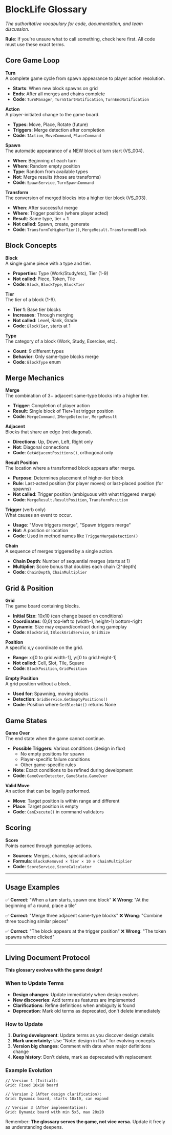 # BlockLife Glossary

*The authoritative vocabulary for code, documentation, and team discussion.*

**Rule**: If you're unsure what to call something, check here first. All code must use these exact terms.

## Core Game Loop

**Turn**  
A complete game cycle from spawn appearance to player action resolution.
- **Starts**: When new block spawns on grid
- **Ends**: After all merges and chains complete
- **Code**: `TurnManager`, `TurnStartNotification`, `TurnEndNotification`

**Action**  
A player-initiated change to the game board.
- **Types**: Move, Place, Rotate (future)
- **Triggers**: Merge detection after completion
- **Code**: `IAction`, `MoveCommand`, `PlaceCommand`

**Spawn**  
The automatic appearance of a NEW block at turn start (VS_004).
- **When**: Beginning of each turn
- **Where**: Random empty position
- **Type**: Random from available types
- **Not**: Merge results (those are transforms)
- **Code**: `SpawnService`, `TurnSpawnCommand`

**Transform**  
The conversion of merged blocks into a higher tier block (VS_003).
- **When**: After successful merge
- **Where**: Trigger position (where player acted)
- **Result**: Same type, tier + 1
- **Not called**: Spawn, create, generate
- **Code**: `TransformToHigherTier()`, `MergeResult.TransformedBlock`

## Block Concepts

**Block**  
A single game piece with a type and tier.
- **Properties**: Type (Work/Study/etc), Tier (1-9)
- **Not called**: Piece, Token, Tile
- **Code**: `Block`, `BlockType`, `BlockTier`

**Tier**  
The tier of a block (1-9).
- **Tier 1**: Base tier blocks
- **Increases**: Through merging
- **Not called**: Level, Rank, Grade
- **Code**: `BlockTier`, starts at 1

**Type**  
The category of a block (Work, Study, Exercise, etc).
- **Count**: 9 different types
- **Behavior**: Only same-type blocks merge
- **Code**: `BlockType` enum

## Merge Mechanics

**Merge**  
The combination of 3+ adjacent same-type blocks into a higher tier.
- **Trigger**: Completion of player action
- **Result**: Single block of Tier+1 at trigger position
- **Code**: `MergeCommand`, `IMergeDetector`, `MergeResult`

**Adjacent**  
Blocks that share an edge (not diagonal).
- **Directions**: Up, Down, Left, Right only
- **Not**: Diagonal connections
- **Code**: `GetAdjacentPositions()`, orthogonal only

**Result Position**  
The location where a transformed block appears after merge.
- **Purpose**: Determines placement of higher-tier block
- **Rule**: Last-acted position (for player moves) or last-placed position (for spawns)
- **Not called**: Trigger position (ambiguous with what triggered merge)
- **Code**: `MergeResult.ResultPosition`, `TransformPosition`

**Trigger** (verb only)  
What causes an event to occur.
- **Usage**: "Move triggers merge", "Spawn triggers merge"
- **Not**: A position or location
- **Code**: Used in method names like `TriggerMergeDetection()`

**Chain**  
A sequence of merges triggered by a single action.
- **Chain Depth**: Number of sequential merges (starts at 1)
- **Multiplier**: Score bonus that doubles each chain (2^depth)
- **Code**: `ChainDepth`, `ChainMultiplier`

## Grid & Position

**Grid**  
The game board containing blocks.
- **Initial Size**: 10x10 (can change based on conditions)
- **Coordinates**: (0,0) top-left to (width-1, height-1) bottom-right
- **Dynamic**: Size may expand/contract during gameplay
- **Code**: `BlockGrid`, `IBlockGridService`, `GridSize`

**Position**  
A specific x,y coordinate on the grid.
- **Range**: x:[0 to grid.width-1], y:[0 to grid.height-1]
- **Not called**: Cell, Slot, Tile, Square
- **Code**: `BlockPosition`, `GridPosition`

**Empty Position**  
A grid position without a block.
- **Used for**: Spawning, moving blocks
- **Detection**: `GridService.GetEmptyPositions()`
- **Code**: Position where `GetBlockAt()` returns None

## Game States

**Game Over**  
The end state when the game cannot continue.
- **Possible Triggers**: Various conditions (design in flux)
  - No empty positions for spawn
  - Player-specific failure conditions
  - Other game-specific rules
- **Note**: Exact conditions to be refined during development
- **Code**: `GameOverDetector`, `GameState.GameOver`

**Valid Move**  
An action that can be legally performed.
- **Move**: Target position is within range and different
- **Place**: Target position is empty
- **Code**: `CanExecute()` in command validators

## Scoring

**Score**  
Points earned through gameplay actions.
- **Sources**: Merges, chains, special actions
- **Formula**: `BlocksRemoved × Tier × 10 × ChainMultiplier`
- **Code**: `ScoreService`, `ScoreCalculator`

---

## Usage Examples

✅ **Correct**: "When a turn starts, spawn one block"
❌ **Wrong**: "At the beginning of a round, place a tile"

✅ **Correct**: "Merge three adjacent same-type blocks"
❌ **Wrong**: "Combine three touching similar pieces"

✅ **Correct**: "The block appears at the trigger position"
❌ **Wrong**: "The token spawns where clicked"

---

## Living Document Protocol

**This glossary evolves with the game design!**

### When to Update Terms
- **Design changes**: Update immediately when design evolves
- **New discoveries**: Add terms as features are implemented
- **Clarifications**: Refine definitions when ambiguity is found
- **Deprecation**: Mark old terms as deprecated, don't delete immediately

### How to Update
1. **During development**: Update terms as you discover design details
2. **Mark uncertainty**: Use "Note: design in flux" for evolving concepts
3. **Version big changes**: Comment with date when major definitions change
4. **Keep history**: Don't delete, mark as deprecated with replacement

### Example Evolution
```
// Version 1 (Initial):
Grid: Fixed 10x10 board

// Version 2 (After design clarification):
Grid: Dynamic board, starts 10x10, can expand

// Version 3 (After implementation):
Grid: Dynamic board with min 5x5, max 20x20
```

Remember: **The glossary serves the game, not vice versa.** Update it freely as understanding deepens.